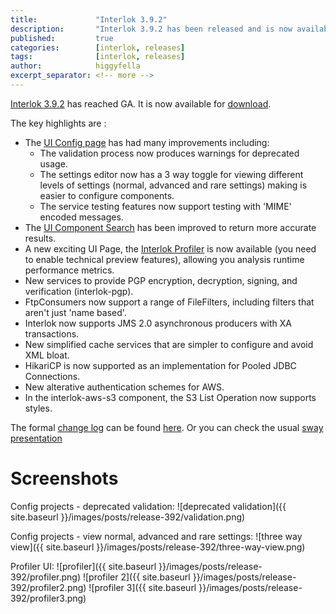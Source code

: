 ```yaml
---
title:             "Interlok 3.9.2"
description:       "Interlok 3.9.2 has been released and is now available for download."
published:         true
categories:        [interlok, releases]
tags:              [interlok, releases]
author:            higgyfella
excerpt_separator: <!-- more -->
---
```


[Interlok 3.9.2](https://development.adaptris.net/installers/Interlok/3.9.2/) has reached GA. It is now available for [download](https://development.adaptris.net/installers/Interlok/3.9.2/).

<!-- more -->

The key highlights are :
* The [UI Config page](http://interlok.adaptris.net/interlok-docs/ui-config.html) has had many improvements including:
    * The validation process now produces warnings for deprecated usage.
    * The settings editor now has a 3 way toggle for viewing different levels of settings (normal, advanced and rare settings) making is easier to configure components.
    * The service testing features now support testing with 'MIME' encoded messages.
* The [UI Component Search](http://interlok.adaptris.net/interlok-docs/ui-interlok-component-search.html) has been improved to return more accurate results.
* A new exciting UI Page, the [Interlok Profiler](http://interlok.adaptris.net/interlok-docs/ui-profiler-monitor.html) is now available (you need to enable technical preview features), allowing you analysis runtime performance metrics. 
* New services to provide PGP encryption, decryption, signing, and verification (interlok-pgp).
* FtpConsumers now support a range of FileFilters, including filters that aren't just 'name based'.
* Interlok now supports JMS 2.0 asynchronous producers with XA transactions.
* New simplified cache services that are simpler to configure and avoid XML bloat.
* HikariCP is now supported as an implementation for Pooled JDBC Connections.
* New alterative authentication schemes for AWS.
* In the interlok-aws-s3 component, the S3 List Operation now supports styles.    

The formal [change log](https://interlok.adaptris.net/interlok-docs/changelog.html) can be found [here](https://interlok.adaptris.net/interlok-docs/changelog.html). 
Or you can check the usual [sway presentation](https://sway.office.com/wnC9gAv83jPKb6Z6)

# Screenshots

Config projects - deprecated validation:
![deprecated validation]({{ site.baseurl }}/images/posts/release-392/validation.png)

Config projects - view normal, advanced and rare settings:
![three way view]({{ site.baseurl }}/images/posts/release-392/three-way-view.png)

Profiler UI:
![profiler]({{ site.baseurl }}/images/posts/release-392/profiler.png)
![profiler 2]({{ site.baseurl }}/images/posts/release-392/profiler2.png)
![profiler 3]({{ site.baseurl }}/images/posts/release-392/profiler3.png)


